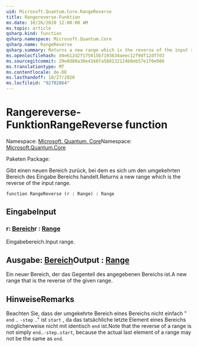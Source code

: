 ```yaml
---
uid: Microsoft.Quantum.Core.RangeReverse
title: Rangereverse-Funktion
ms.date: 10/26/2020 12:00:00 AM
ms.topic: article
qsharp.kind: function
qsharp.namespace: Microsoft.Quantum.Core
qsharp.name: RangeReverse
qsharp.summary: Returns a new range which is the reverse of the input range.
ms.openlocfilehash: d4e612d2f175015b7193634aeec12f9df12df7d3
ms.sourcegitcommit: 29e0d88a30e4166fa580132124b0eb57e1f0e986
ms.translationtype: MT
ms.contentlocale: de-DE
ms.lasthandoff: 10/27/2020
ms.locfileid: "92702864"
---
```

# <a name="rangereverse-function"></a><span data-ttu-id="a78e2-102">Rangereverse-Funktion</span><span class="sxs-lookup"><span data-stu-id="a78e2-102">RangeReverse function</span></span>

<span data-ttu-id="a78e2-103">Namespace: [Microsoft. Quantum. Core](xref:Microsoft.Quantum.Core)</span><span class="sxs-lookup"><span data-stu-id="a78e2-103">Namespace: [Microsoft.Quantum.Core](xref:Microsoft.Quantum.Core)</span></span>

<span data-ttu-id="a78e2-104">Paketen [](https://nuget.org/packages/)</span><span class="sxs-lookup"><span data-stu-id="a78e2-104">Package: [](https://nuget.org/packages/)</span></span>


<span data-ttu-id="a78e2-105">Gibt einen neuen Bereich zurück, bei dem es sich um den umgekehrten Bereich des Eingabe Bereichs handelt.</span><span class="sxs-lookup"><span data-stu-id="a78e2-105">Returns a new range which is the reverse of the input range.</span></span>

```qsharp
function RangeReverse (r : Range) : Range
```


## <a name="input"></a><span data-ttu-id="a78e2-106">Eingabe</span><span class="sxs-lookup"><span data-stu-id="a78e2-106">Input</span></span>

### <a name="r--range"></a><span data-ttu-id="a78e2-107">r: [Bereich](xref:microsoft.quantum.lang-ref.range)</span><span class="sxs-lookup"><span data-stu-id="a78e2-107">r : [Range](xref:microsoft.quantum.lang-ref.range)</span></span>

<span data-ttu-id="a78e2-108">Eingabebereich.</span><span class="sxs-lookup"><span data-stu-id="a78e2-108">Input range.</span></span>



## <a name="output--range"></a><span data-ttu-id="a78e2-109">Ausgabe: [Bereich](xref:microsoft.quantum.lang-ref.range)</span><span class="sxs-lookup"><span data-stu-id="a78e2-109">Output : [Range](xref:microsoft.quantum.lang-ref.range)</span></span>

<span data-ttu-id="a78e2-110">Ein neuer Bereich, der das Gegenteil des angegebenen Bereichs ist.</span><span class="sxs-lookup"><span data-stu-id="a78e2-110">A new range that is the reverse of the given range.</span></span>

## <a name="remarks"></a><span data-ttu-id="a78e2-111">Hinweise</span><span class="sxs-lookup"><span data-stu-id="a78e2-111">Remarks</span></span>

<span data-ttu-id="a78e2-112">Beachten Sie, dass der umgekehrte Bereich eines Bereichs nicht einfach " `end` .. `-step` .." ist `start` , da das tatsächliche letzte Element eines Bereichs möglicherweise nicht mit identisch `end` ist.</span><span class="sxs-lookup"><span data-stu-id="a78e2-112">Note that the reverse of a range is not simply `end`..`-step`..`start`, because the actual last element of a range may not be the same as `end`.</span></span>